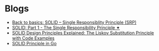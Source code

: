 # Blogs

- [Back to basics: SOLID – Single Responsiblity Principle (SRP)](https://knplabs.com/en/blog/back-to-basics-solid-single-responsiblity-principle-srp)
- [SOLID: Part 1 - The Single Responsibility Principle ✦](https://code.tutsplus.com/tutorials/solid-part-1-the-single-responsibility-principle--net-36074)
- [SOLID Design Principles Explained: The Liskov Substitution Principle with Code Examples](https://stackify.com/solid-design-liskov-substitution-principle/)
- [SOLID Principle in Go](https://medium.com/@s8sg/solid-principle-in-go-e1a624290346)
